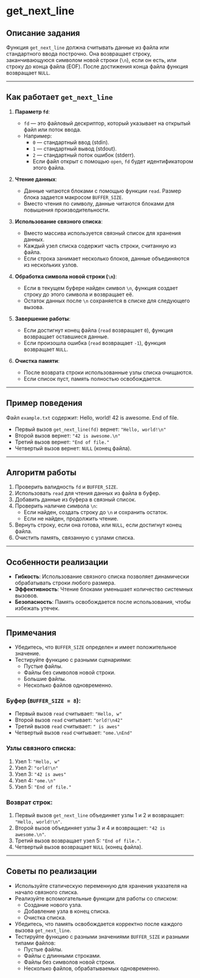 # get_next_line

## Описание задания

Функция `get_next_line` должна считывать данные из файла или стандартного ввода построчно. Она возвращает строку, заканчивающуюся символом новой строки (`\n`), если он есть, или строку до конца файла (EOF). После достижения конца файла функция возвращает `NULL`.

---

## Как работает `get_next_line`

1. **Параметр `fd`**:
   - `fd` — это файловый дескриптор, который указывает на открытый файл или поток ввода.
   - Например:
     - `0` — стандартный ввод (stdin).
     - `1` — стандартный вывод (stdout).
     - `2` — стандартный поток ошибок (stderr).
     - Если файл открыт с помощью `open`, `fd` будет идентификатором этого файла.

2. **Чтение данных**:
   - Данные читаются блоками с помощью функции `read`. Размер блока задается макросом `BUFFER_SIZE`.
   - Вместо чтения по символу, данные читаются блоками для повышения производительности.

3. **Использование связного списка**:
   - Вместо массива используется связный список для хранения данных.
   - Каждый узел списка содержит часть строки, считанную из файла.
   - Если строка занимает несколько блоков, данные объединяются из нескольких узлов.

4. **Обработка символа новой строки (`\n`)**:
   - Если в текущем буфере найден символ `\n`, функция создает строку до этого символа и возвращает её.
   - Остаток данных после `\n` сохраняется в списке для следующего вызова.

5. **Завершение работы**:
   - Если достигнут конец файла (`read` возвращает `0`), функция возвращает оставшиеся данные.
   - Если произошла ошибка (`read` возвращает `-1`), функция возвращает `NULL`.

6. **Очистка памяти**:
   - После возврата строки использованные узлы списка очищаются.
   - Если список пуст, память полностью освобождается.

---

## Пример поведения

Файл `example.txt` содержит: Hello, world! 42 is awesome. End of file.


- Первый вызов `get_next_line(fd)` вернет: `"Hello, world!\n"`
- Второй вызов вернет: `"42 is awesome.\n"`
- Третий вызов вернет: `"End of file."`
- Четвертый вызов вернет: `NULL` (конец файла).

---

## Алгоритм работы

1. Проверить валидность `fd` и `BUFFER_SIZE`.
2. Использовать `read` для чтения данных из файла в буфер.
3. Добавить данные из буфера в связный список.
4. Проверить наличие символа `\n`:
   - Если найден, создать строку до `\n` и сохранить остаток.
   - Если не найден, продолжить чтение.
5. Вернуть строку, если она готова, или `NULL`, если достигнут конец файла.
6. Очистить память, связанную с узлами списка.

---

## Особенности реализации

- **Гибкость**: Использование связного списка позволяет динамически обрабатывать строки любого размера.
- **Эффективность**: Чтение блоками уменьшает количество системных вызовов.
- **Безопасность**: Память освобождается после использования, чтобы избежать утечек.

---

## Примечания

- Убедитесь, что `BUFFER_SIZE` определен и имеет положительное значение.
- Тестируйте функцию с разными сценариями:
  - Пустые файлы.
  - Файлы без символов новой строки.
  - Большие файлы.
  - Несколько файлов одновременно.


### Буфер (`BUFFER_SIZE = 8`):
- Первый вызов `read` считывает: `"Hello, w"`
- Второй вызов `read` считывает: `"orld!\n42"`
- Третий вызов `read` считывает: `" is awes"`
- Четвертый вызов `read` считывает: `"ome.\nEnd"`

### Узлы связного списка:
1. Узел 1: `"Hello, w"`
2. Узел 2: `"orld!\n"`
3. Узел 3: `"42 is awes"`
4. Узел 4: `"ome.\n"`
5. Узел 5: `"End of file."`

### Возврат строк:
1. Первый вызов `get_next_line` объединяет узлы 1 и 2 и возвращает: `"Hello, world!\n"`.
2. Второй вызов объединяет узлы 3 и 4 и возвращает: `"42 is awesome.\n"`.
3. Третий вызов возвращает узел 5: `"End of file."`.
4. Четвертый вызов возвращает `NULL` (конец файла).

---

## Советы по реализации

- Используйте статическую переменную для хранения указателя на начало связного списка.
- Реализуйте вспомогательные функции для работы со списком:
  - Создание нового узла.
  - Добавление узла в конец списка.
  - Очистка списка.
- Убедитесь, что память освобождается корректно после каждого вызова `get_next_line`.
- Тестируйте функцию с разными значениями `BUFFER_SIZE` и разными типами файлов:
  - Пустые файлы.
  - Файлы с длинными строками.
  - Файлы без символов новой строки.
  - Несколько файлов, обрабатываемых одновременно.